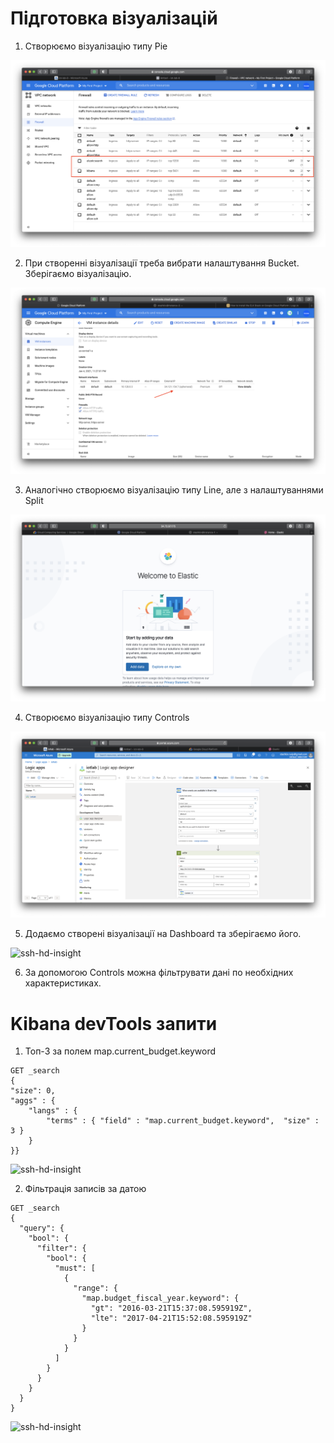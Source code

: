 # Підготовка візуалізацій

1. Створюємо візуалізацію типу Pie

![ssh-hd-insight](../img/6/1.png)

2. При створенні візуалізації треба вибрати налаштування Bucket. Зберігаємо візуалізацію.

![ssh-hd-insight](../img/6/2.png)

3. Аналогічно створюємо візуалізацію типу Line, але з налаштуваннями Split

![ssh-hd-insight](../img/6/3.png)

4. Створюємо візуалізацію типу Controls

![ssh-hd-insight](../img/6/4.png)

5. Додаємо створені візуалізації на Dashboard та зберігаємо його.

![ssh-hd-insight](../img/6/5.png)

6. За допомогою Controls можна фільтрувати дані по необхідних характеристиках.

# Kibana devTools запити

1. Топ-3 за полем map.current_budget.keyword
```
GET _search
{
"size": 0,
"aggs" : {
    "langs" : {
        "terms" : { "field" : "map.current_budget.keyword",  "size" : 3 }
    }
}}
```

![ssh-hd-insight](../img/6/6.png)

2. Фільтрація записів за датою
```
GET _search
{
  "query": {
    "bool": {
      "filter": {
        "bool": {
          "must": [
            {
              "range": {
                "map.budget_fiscal_year.keyword": {
                  "gt": "2016-03-21T15:37:08.595919Z",
                  "lte": "2017-04-21T15:52:08.595919Z"
                }
              }
            }
          ]
        }
      }
    }
  }
}
```

![ssh-hd-insight](../img/6/7.png)